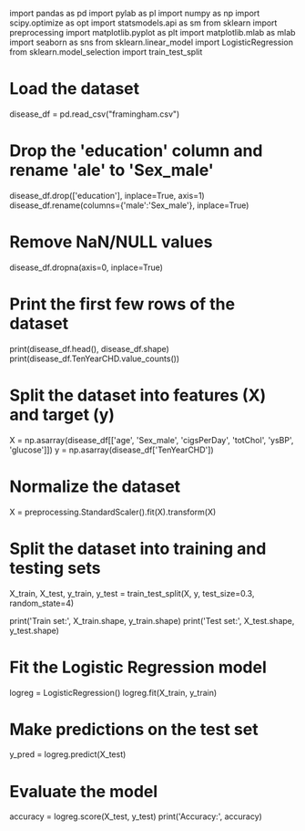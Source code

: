 import pandas as pd
import pylab as pl
import numpy as np
import scipy.optimize as opt
import statsmodels.api as sm
from sklearn import preprocessing
import matplotlib.pyplot as plt
import matplotlib.mlab as mlab
import seaborn as sns
from sklearn.linear_model import LogisticRegression
from sklearn.model_selection import train_test_split

# Load the dataset
disease_df = pd.read_csv("framingham.csv")

# Drop the 'education' column and rename 'ale' to 'Sex_male'
disease_df.drop(['education'], inplace=True, axis=1)
disease_df.rename(columns={'male':'Sex_male'}, inplace=True)

# Remove NaN/NULL values
disease_df.dropna(axis=0, inplace=True)

# Print the first few rows of the dataset
print(disease_df.head(), disease_df.shape)
print(disease_df.TenYearCHD.value_counts())

# Split the dataset into features (X) and target (y)
X = np.asarray(disease_df[['age', 'Sex_male', 'cigsPerDay', 'totChol', 'ysBP', 'glucose']])
y = np.asarray(disease_df['TenYearCHD'])

# Normalize the dataset
X = preprocessing.StandardScaler().fit(X).transform(X)

# Split the dataset into training and testing sets
X_train, X_test, y_train, y_test = train_test_split(X, y, test_size=0.3, random_state=4)

print('Train set:', X_train.shape, y_train.shape)
print('Test set:', X_test.shape, y_test.shape)

# Fit the Logistic Regression model
logreg = LogisticRegression()
logreg.fit(X_train, y_train)

# Make predictions on the test set
y_pred = logreg.predict(X_test)

# Evaluate the model
accuracy = logreg.score(X_test, y_test)
print('Accuracy:', accuracy)
